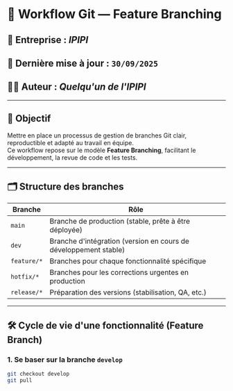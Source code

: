 # 📘 Workflow Git — Feature Branching

## 🏢 Entreprise : *IPIPI*  
## 📅 Dernière mise à jour : `30/09/2025`  
## 🧑‍💻 Auteur : *Quelqu'un de l'IPIPI*

---

## 🚀 Objectif

Mettre en place un processus de gestion de branches Git clair, reproductible et adapté au travail en équipe.  
Ce workflow repose sur le modèle **Feature Branching**, facilitant le développement, la revue de code et les tests.

---

## 🗂️ Structure des branches

| Branche         | Rôle |
|----------------|------|
| `main`         | Branche de production (stable, prête à être déployée) |
| `dev`      | Branche d'intégration (version en cours de développement stable) |
| `feature/*`    | Branches pour chaque fonctionnalité spécifique |
| `hotfix/*`     | Branches pour les corrections urgentes en production |
| `release/*`    | Préparation des versions (stabilisation, QA, etc.) |

---

## 🛠️ Cycle de vie d'une fonctionnalité (Feature Branch)

### 1. Se baser sur la branche `develop`

```bash
git checkout develop
git pull

